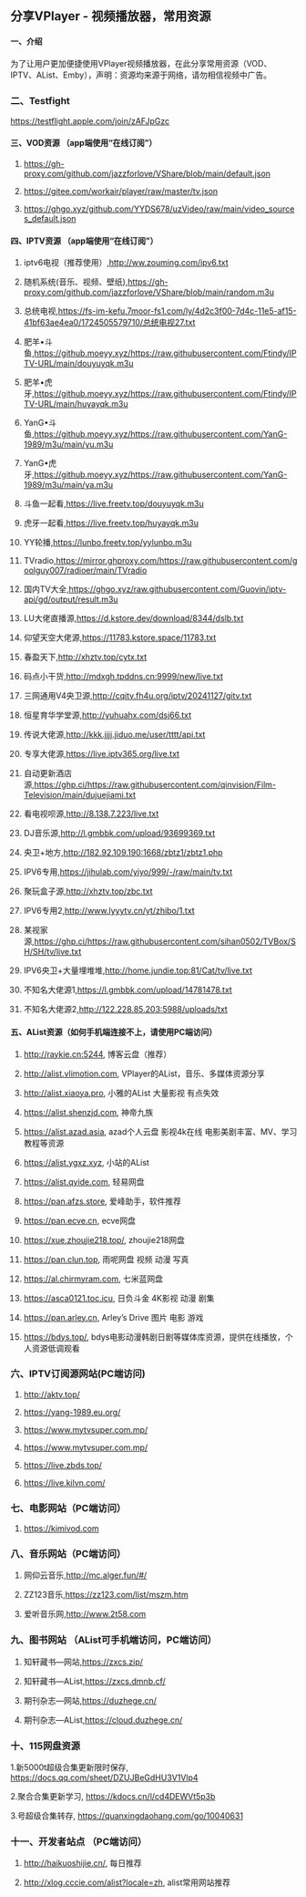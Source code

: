 ## 分享VPlayer - 视频播放器，常用资源

#### 一、介绍
为了让用户更加便捷使用VPlayer视频播放器，在此分享常用资源（VOD、IPTV、AList、Emby），声明：资源均来源于网络，请勿相信视频中广告。

### 二、Testfight
https://testflight.apple.com/join/zAFJpGzc

#### 三、VOD资源 （app端使用“在线订阅”）

1.  https://gh-proxy.com/github.com/jazzforlove/VShare/blob/main/default.json

2.  https://gitee.com/workair/player/raw/master/tv.json

3.  https://ghgo.xyz/github.com/YYDS678/uzVideo/raw/main/video_sources_default.json

#### 四、IPTV资源 （app端使用“在线订阅”）

1.  iptv6电视（推荐使用）,http://ww.zouming.com/ipv6.txt

2.  随机系统(音乐、视频、壁纸),https://gh-proxy.com/github.com/jazzforlove/VShare/blob/main/random.m3u

3.  总统电视,https://fs-im-kefu.7moor-fs1.com/ly/4d2c3f00-7d4c-11e5-af15-41bf63ae4ea0/1724505579710/总统电视27.txt

4.  肥羊•斗鱼,https://github.moeyy.xyz/https://raw.githubusercontent.com/Ftindy/IPTV-URL/main/douyuyqk.m3u

5.  肥羊•虎牙,https://github.moeyy.xyz/https://raw.githubusercontent.com/Ftindy/IPTV-URL/main/huyayqk.m3u

6.  YanG•斗鱼,https://github.moeyy.xyz/https://raw.githubusercontent.com/YanG-1989/m3u/main/yu.m3u

7.  YanG•虎牙,https://github.moeyy.xyz/https://raw.githubusercontent.com/YanG-1989/m3u/main/ya.m3u

8.  斗鱼一起看,https://live.freetv.top/douyuyqk.m3u

9.  虎牙一起看,https://live.freetv.top/huyayqk.m3u

10.  YY轮播,https://lunbo.freetv.top/yylunbo.m3u

11. TVradio,https://mirror.ghproxy.com/https://raw.githubusercontent.com/goolguy007/radioer/main/TVradio

12. 国内TV大全,https://ghgo.xyz/raw.githubusercontent.com/Guovin/iptv-api/gd/output/result.m3u

13. LU大佬直播源,https://d.kstore.dev/download/8344/dslb.txt

14. 仰望天空大佬源,https://11783.kstore.space/11783.txt

15. 春盈天下,http://xhztv.top/cytx.txt

16. 码点小干货,http://mdxgh.tpddns.cn:9999/new/live.txt

17. 三网通用V4央卫源,http://cqitv.fh4u.org/iptv/20241127/gitv.txt

18. 恒星育华学堂源,http://yuhuahx.com/dsj66.txt

19. 传说大佬源,http://kkk.jjjj.jiduo.me/user/tttt/api.txt

20. 专享大佬源,https://live.iptv365.org/live.txt

21. 自动更新酒店源,https://ghp.ci/https://raw.githubusercontent.com/qinvision/Film-Television/main/dujuejiami.txt

22. 看电视呗源,http://8.138.7.223/live.txt

23. DJ音乐源,http://l.gmbbk.com/upload/93699369.txt

24. 央卫+地方,http://182.92.109.190:1668/zbtz1/zbtz1.php

25. IPV6专用,https://jihulab.com/yiyo/999/-/raw/main/tv.txt

26. 聚玩盒子源,http://xhztv.top/zbc.txt

27. IPV6专用2,http://www.lyyytv.cn/yt/zhibo/1.txt

28. 某视家源,https://ghp.ci/https://raw.githubusercontent.com/sihan0502/TVBox/SH/SH/tv/live.txt

29. IPV6央卫+大量埋堆堆,http://home.jundie.top:81/Cat/tv/live.txt

30. 不知名大佬源1,https://l.gmbbk.com/upload/14781478.txt

31. 不知名大佬源2,http://122.228.85.203:5988/uploads/txt


#### 五、AList资源（如何手机端连接不上，请使用PC端访问）
1. http://raykie.cn:5244, 博客云盘（推荐）

2. http://alist.vlimotion.com, VPlayer的AList，音乐、多媒体资源分享

3. http://alist.xiaoya.pro, 小雅的AList 大量影视 有点失效

4. https://alist.shenzjd.com, 神帝九族

5. https://alist.azad.asia, azad个人云盘 影视4k在线 电影美剧丰富、MV、学习教程等资源

6. https://alist.ygxz.xyz, 小站的AList

7. https://alist.qyide.com, 轻易网盘

8. https://pan.afzs.store, 爱峰助手，软件推荐

9. https://pan.ecve.cn, ecve网盘

10. https://xue.zhoujie218.top/, zhoujie218网盘

11. https://pan.clun.top, 雨呢网盘 视频 动漫 写真

12. https://al.chirmyram.com, 七米蓝网盘

13. https://asca0121.toc.icu, 日负斗金 4K影视 动漫 剧集

14. https://pan.arley.cn, Arley’s Drive 图片 电影 游戏

15. https://bdys.top/, bdys电影动漫韩剧日剧等媒体库资源，提供在线播放，个人资源低调观看

### 六、IPTV订阅源网站(PC端访问)

1.  http://aktv.top/

2.  https://yang-1989.eu.org/

3.  https://www.mytvsuper.com.mp/

4.  https://www.mytvsuper.com.mp/

5.  https://live.zbds.top/

6.  https://live.kilvn.com/

### 七、电影网站（PC端访问）

1.  https://kimivod.com

### 八、音乐网站（PC端访问）

1.  网仰云音乐,http://mc.alger.fun/#/

2.  ZZ123音乐,https://zz123.com/list/mszm.htm

3.  爱听音乐网,http://www.2t58.com

### 九、图书网站 （AList可手机端访问，PC端访问）

1.  知轩藏书—网站,https://zxcs.zip/

2.  知轩藏书—AList,https://zxcs.dmnb.cf/

3.  期刊杂志—网站,https://duzhege.cn/

4.  期刊杂志—AList,https://cloud.duzhege.cn/

### 十、115网盘资源

1.新5000t超级合集更新限时保存, https://docs.qq.com/sheet/DZUJBeGdHU3V1Vlp4
 
2.聚合合集更新学习, https://kdocs.cn/l/cd4DEWVt5p3b
 
3.号超级合集转存, https://quanxingdaohang.com/go/10040631

### 十一、开发者站点 （PC端访问）

1.  http://haikuoshijie.cn/, 每日推荐

2.  http://xlog.cccie.com/alist?locale=zh, alist常用网站推荐
